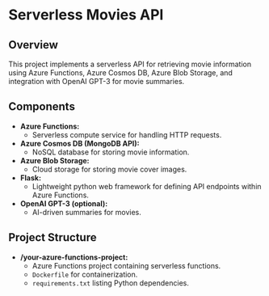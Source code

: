 # Serverless Movies API
## Overview

This project implements a serverless API for retrieving movie information using Azure Functions, Azure Cosmos DB, Azure Blob Storage, and integration with OpenAI GPT-3 for movie summaries.

## Components

- **Azure Functions:**
  - Serverless compute service for handling HTTP requests.
- **Azure Cosmos DB (MongoDB API):**
  - NoSQL database for storing movie information.
- **Azure Blob Storage:**
  - Cloud storage for storing movie cover images.
- **Flask:**
  - Lightweight python web framework for defining API endpoints within Azure Functions.
- **OpenAI GPT-3 (optional):**
  - AI-driven summaries for movies.

## Project Structure

- **/your-azure-functions-project:**
  - Azure Functions project containing serverless functions.
  - `Dockerfile` for containerization.
  - `requirements.txt` listing Python dependencies.

